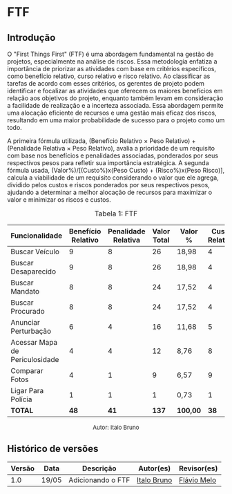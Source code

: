 # FTF
## Introdução

  
O "First Things First" (FTF) é uma abordagem fundamental na gestão de projetos, especialmente na análise de riscos. Essa metodologia enfatiza a importância de priorizar as atividades com base em critérios específicos, como benefício relativo, curso relativo e risco relativo. Ao classificar as tarefas de acordo com esses critérios, os gerentes de projeto podem identificar e focalizar as atividades que oferecem os maiores benefícios em relação aos objetivos do projeto, enquanto também levam em consideração a facilidade de realização e a incerteza associada. Essa abordagem permite uma alocação eficiente de recursos e uma gestão mais eficaz dos riscos, resultando em uma maior probabilidade de sucesso para o projeto como um todo.

A primeira fórmula utilizada, (Benefício Relativo × Peso Relativo) + (Penalidade Relativa × Peso Relativo), avalia a prioridade de um requisito com base nos benefícios e penalidades associadas, ponderados por seus respectivos pesos para refletir sua importância estratégica. A segunda fórmula usada, (Valor%)/[(Custo%)x(Peso Custo) + (Risco%)x(Peso Risco)], calcula a viabilidade de um requisito considerando o valor que ele agrega, dividido pelos custos e riscos ponderados por seus respectivos pesos, ajudando a determinar a melhor alocação de recursos para maximizar o valor e minimizar os riscos e custos.


<font size="3"><p style="text-align: center">Tabela 1: FTF</p></font>

| Funcionalidade                | Benefício Relativo | Penalidade Relativa | Valor Total | Valor % | Custo Relativo | Custo % | Risco Relativo | Risco % | Prioridade |
|-------------------------------|--------------------|---------------------|-------------|---------|----------------|---------|----------------|---------|------------|
| Buscar Veículo                | 9                  | 8                   | 26          | 18,98   | 4              | 10,53   | 6              | 13,04   | 1,40       |
| Buscar Desaparecido          | 9                  | 8                   | 26          | 18,98   | 4              | 10,53   | 6              | 13,04   | 1,40       |
| Buscar Mandato               | 8                  | 8                   | 24          | 17,52   | 4              | 10,53   | 6              | 13,04   | 1,30       |
| Buscar Procurado            | 8                  | 8                   | 24          | 17,52   | 4              | 10,53   | 6              | 13,04   | 1,30       |
| Anunciar Perturbação       | 6                  | 4                   | 16          | 11,68   | 5              | 13,16   | 4              | 8,70    | 0,77       |
| Acessar Mapa de Periculosidade | 4                  | 4                   | 12          | 8,76    | 8              | 21,05   | 9              | 19,57   | 0,34       |
| Comparar Fotos                | 4                  | 1                   | 9           | 6,57    | 9              | 23,68   | 9              | 19,57   | 0,23       |
| Ligar Para Polícia            | 1                  | 1                   | 1           | 0,73    | 1              | 2,63    | 3              | 6,52    | 0,18       |
| **TOTAL**                     | **48**             | **41**              | **137**     | **100,00**| **38**         | **100,00** | **46**        | **100,00** |            |


<font size="2"><p style="text-align: center">Autor: Italo Bruno</p></font>


##  Histórico de versões

| Versão | Data   | Descrição | Autor(es) | Revisor(es)     |
| ------ | ---------- | ---------------- | ------------------ | ----------- |
| 1.0    | 19/05 |Adicionando o FTF |[Italo Bruno](https://github.com/ItaloBrunoM)| [Flávio Melo](https://github.com/flavioovatsug) | 
